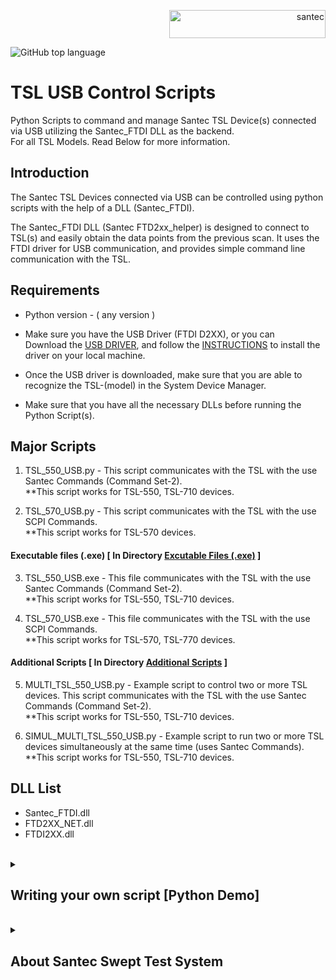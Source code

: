 <p align="right"> <a href="https://www.santec.com/jp/" target="_blank" rel="noreferrer"> <img src="https://www.santec.com/dcms_media/image/common_logo01.png" alt="santec" 
  width="250" height="45"/> </a> </p>

![GitHub top language](https://img.shields.io/github/languages/top/santec-corporation/TSL_USB_Control_Scripts?color=blue)


<h1>TSL USB Control Scripts</h1>

Python Scripts to command and manage Santec TSL Device(s) connected via USB utilizing the Santec_FTDI DLL as the backend. <br>
For all TSL Models. Read Below for more information.


<h2>Introduction</h2>

The Santec TSL Devices connected via USB can be controlled using python scripts with the help of a DLL (Santec_FTDI).

The Santec_FTDI DLL (Santec FTD2xx_helper) is designed to connect to TSL(s) and easily obtain the data points from the previous scan. It uses the FTDI driver for USB communication, and provides simple command line communication with the TSL.


<h2>Requirements</h2>

  - Python version - ( any version )

  - Make sure you have the USB Driver (FTDI D2XX), or you can<br>
    Download the [USB DRIVER](https://downloads.santec.com/files/downloadfile/6dbd36cd-a29e-4ca0-a894-8ba4e4fdf0c5), and follow the [INSTRUCTIONS](https://github.com/santec-corporation/TSL_USB_Control_Scripts/blob/ea5c7f016f391d65151b16d61111f892415adb49/DLL/USB_Driver_Installation.pdf) to install the driver on your local machine.

  - Once the USB driver is downloaded, make sure that you are able to recognize the TSL-(model) in the System Device Manager.

  - Make sure that you have all the necessary DLLs before running the Python Script(s).



<h2>Major Scripts</h2>

  1) TSL_550_USB.py  -  This script communicates with the TSL with the use Santec Commands (Command Set-2). <br>
**This script works for TSL-550, TSL-710 devices.

  2) TSL_570_USB.py  -  This script communicates with the TSL with the use SCPI Commands. <br>
**This script works for TSL-570 devices.

  #### Executable files (.exe)  [ In Directory [Excutable Files (.exe)](https://github.com/santec-corporation/TSL_USB_Control_Scripts/tree/89912792db0268fdf18e949810e1efa820066026/Executable%20Files%20(.exe)) ]
  3) TSL_550_USB.exe  -  This file communicates with the TSL with the use Santec Commands (Command Set-2). <br>
**This script works for TSL-550, TSL-710 devices.

  4) TSL_570_USB.exe  -  This file communicates with the TSL with the use SCPI Commands. <br>
**This script works for TSL-570, TSL-770 devices.


  #### Additional Scripts [ In Directory [Additional Scripts](https://github.com/santec-corporation/TSL_USB_Control_Scripts/tree/89912792db0268fdf18e949810e1efa820066026/Additional%20Scripts) ]
  
  5) MULTI_TSL_550_USB.py  -  Example script to control two or more TSL devices. This script communicates with the TSL with the use Santec Commands (Command Set-2). <br>
**This script works for TSL-550, TSL-710 devices.

  6) SIMUL_MULTI_TSL_550_USB.py  -  Example script to run two or more TSL devices simultaneously at the same time (uses Santec Commands). <br>
**This script works for TSL-550, TSL-710 devices.


<h2>DLL List</h2>

  - Santec_FTDI.dll
  - FTD2XX_NET.dll
  - FTDI2XX.dll
<br>

<details>
<summary><h2>Writing your own script [Python Demo]</h2> </summary>

1) Make sure that the DLL directory containing all the three DLLs in the same directory as your script.

2) Accessing the DLL,
    ```python
    assembly_path = r".\DLL"                                                
    sys.path.append(assembly_path)
    ref = clr.AddReference(r"Santec_FTDI")
    ```

3) Importing the namespace and creating an instance to the main class,
    ```python
    import Santec_FTDI as ftdi              # Santec_FTDI is the main namespace
    
    TSL = ftdi.FTD2xx_helper()              # TSL is an instance to the class FTD2xx_helper
    ```

4) To print the list of connected TSLs with their information (mainly Serial Number),
    Using the properties of the DLL (check the README of the DLL directory for more info)
    ```python
    for i in range(TSL.numDevices):
        print("Device Index: {}".format(i))
        print("Type: {}".format(TSL.ftdiDeviceList[i].Type))
        print("ID: {:x}".format(TSL.ftdiDeviceList[i].ID))
        print("Location ID: {:x}".format(TSL.ftdiDeviceList[i].LocId))
        print("Serial Number: {}".format(TSL.ftdiDeviceList[i].SerialNumber))
        print("Description: {}".format(TSL.ftdiDeviceList[i].Description))
        print("")
    ```

5) Creating a new instance to initialize and control the specific TSL device by passing the Serial Number as a parameter,
    ```python
    TSL = ftdi.FTD2xx_helper('15070009')        # Replace the with the Instrument Serial Number
    ```
    If you have more than one TSL connected,
    ```python
    TSL1 = ftdi.FTD2xx_helper('15070009')       # Replace the with the Instrument Serial Number
    TSL2 = ftdi.FTD2xx_helper('18060009')       # Replace the with the Instrument Serial Number
    .
    .
    TSLn = ftdi.FTD2xx_helper('00000000')
    ```

6) Use Query() method for querying or reading from the TSL by passing in the instrument command,
    ```python
    TSL.Query('*IDN?')                 # Outputs: SANTEC TSL-(ModelNo.), Serial Number, Version Number
    ```
    
    Moreover, for specifically querying or reading the device identification information, you can use the below method,
    ```python
    TSL.QueryIdn()                     # Outputs: SANTEC TSL-(ModelNo.), Serial Number, Version Number
    ```

7) Use Write() method for writing to the TSL,
    ```python
    TSL.Write('OP10')                   # Sets the Output power of TSL to 10dBm(or mW)
    ```

8) Reading the Wavelength data from the TSL, <br>

 - For TSL-550, TSL-710, using the GetAllDataPointsFromLastScan_SantecCommand() method,
    ```python
    Wavelength = [i/10000 for i in TSL.GetAllDataPointsFromLastScan_SantecCommand()]          
    print('\nWavelength data of TSL: \n', Wavelength)
    
    # Outputs: 
   Wavelength data of TSL:
   [1500.002, 1500.0958, 1500.2018,........, 1600]
    ```
- For TSL-570, using the GetAllDataPointsFromLastScan_SCPICommand() method,
    ```python
    Wavelength = [i/10000 for i in TSL.GetAllDataPointsFromLastScan_SCPICommand()]          
    print('\nWavelength data of TSL: \n', Wavelength)
    
    # Outputs: 
  Wavelength data of TSL:
  [1500.002, 1500.0958, 1500.2018,........, 1600]
    ```
  
9) To close the USB connection through the FTDI driver, any future commands sent will throw an exception, as the connection is closed,
    ```python
    TSL.CloseUSBConnection()
    ```
  </details> 
  
<br>
<details>
<summary><h2>About Santec Swept Test System</h2></summary>

### What is STS IL PDL ?
  The Swept Test System is the photonic solution by santec Corp. to perform Wavelength 
  Dependent Loss characterization of passive optical devices.
  It consists of:
  - A light source: santec’s Tunable Semiconductor Laser (TSL);
  - A power meter: santec’s Multi-port Power Meter (MPM);
   

### For more information on Swept Test System [CLICK HERE](https://inst.santec.com/products/componenttesting/sts)
</details>

